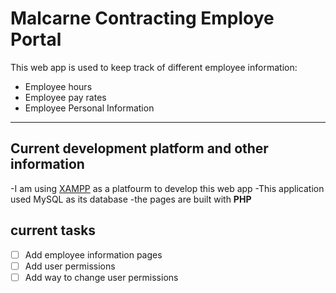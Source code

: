 # Malcarne Contracting Employe Portal 
This web app is used to keep track of different employee information:
* Employee hours
* Employee pay rates
* Employee Personal Information

---
## Current development platform and other information

-I am using [XAMPP](https://www.apachefriends.org/) as a platfourm to develop this web app
-This application used MySQL as its database
-the pages are built with **PHP**


## current tasks
- [ ] Add employee information pages
- [ ] Add user permissions 
- [ ] Add way to change user permissions

